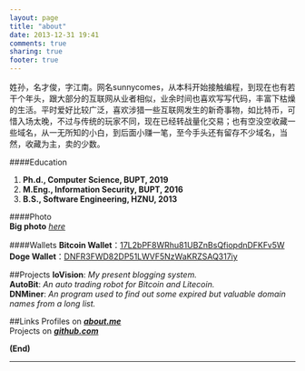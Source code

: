 ```yaml
---
layout: page
title: "about"
date: 2013-12-31 19:41
comments: true
sharing: true
footer: true
---
```


姓孙，名才俊，字江南。网名sunnycomes，从本科开始接触编程，到现在也有若干个年头，跟大部分的互联网从业者相似，业余时间也喜欢写写代码，丰富下枯燥的生活。平时爱好比较广泛，喜欢涉猎一些互联网发生的新奇事物，如比特币，可惜入场太晚，不过与传统的玩家不同，现在已经转战量化交易；也有空没空收藏一些域名，从一无所知的小白，到后面小赚一笔，至今手头还有留存不少域名，当然，收藏为主，卖的少数。

####Education
1. **Ph.d., Computer Science, BUPT, 2019**
1. **M.Eng., Information Security, BUPT, 2016**
1. **B.S., Software Engineering, HZNU, 2013**

####Photo  
**Big photo** *[here](https://dn-iovi.qbox.me/me.png)*

####Wallets
**Bitcoin Wallet**：<a href="https://blockchain.info/address/17L2bPF8WRhu81UBZnBsQfiopdnDFKFv5W" target="_blank">17L2bPF8WRhu81UBZnBsQfiopdnDFKFv5W</a>  
**Doge Wallet**：<a href="https://dogechain.info/address/DNFR3FWD82DP51LWVF5NzWaKRZSAQ317iy" target="_blank">DNFR3FWD82DP51LWVF5NzWaKRZSAQ317iy</a>  

##Projects
**IoVision**: *My present blogging system.*  
**AutoBit**: *An auto trading robot for Bitcoin and Litecoin.*  
**DNMiner**: *An program used to find out some expired but valuable domain names from a long list.*  

##Links
Profiles on ***[about.me](http://www.about.me/sunnycomes)***  
Projects on ***[github.com](http://www.github.com/sunnycomes)***


**(End)**

-----------------
<br/>
